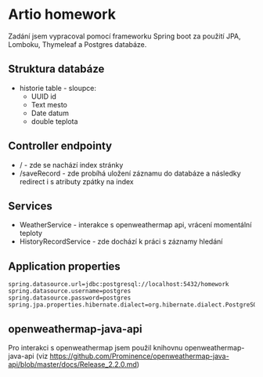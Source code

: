 # Artio homework

Zadání jsem vypracoval pomocí frameworku Spring boot za použití JPA, Lomboku, Thymeleaf a Postgres databáze.

## Struktura databáze
* historie table - sloupce:
	* UUID id
	* Text mesto
	* Date datum
	* double teplota

## Controller endpointy
* / - zde se nachází index stránky
* /saveRecord - zde probíhá uložení záznamu do databáze a následky redirect i s atributy zpátky na index


## Services
* WeatherService - interakce s openweathermap api, vrácení momentální teploty
* HistoryRecordService - zde dochází k práci s záznamy hledání

## Application properties
```
spring.datasource.url=jdbc:postgresql://localhost:5432/homework
spring.datasource.username=postgres
spring.datasource.password=postgres
spring.jpa.properties.hibernate.dialect=org.hibernate.dialect.PostgreSQLDialect
```

## openweathermap-java-api
Pro interakci s openweathermap jsem použil knihovnu openweathermap-java-api (viz https://github.com/Prominence/openweathermap-java-api/blob/master/docs/Release_2.2.0.md)
